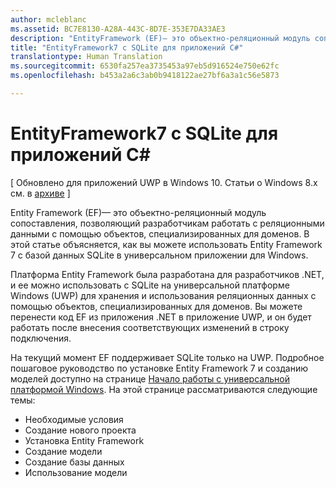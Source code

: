```yaml
---
author: mcleblanc
ms.assetid: BC7E8130-A28A-443C-8D7E-353E7DA33AE3
description: "EntityFramework (EF)— это объектно-реляционный модуль сопоставления, позволяющий разработчикам работать с реляционными данными с помощью объектов, специализированных для доменов."
title: "EntityFramework7 с SQLite для приложений C#"
translationtype: Human Translation
ms.sourcegitcommit: 6530fa257ea3735453a97eb5d916524e750e62fc
ms.openlocfilehash: b453a2a6c3ab0b9418122ae27bf6a3a1c56e5873

---
```


# EntityFramework7 с SQLite для приложений C#

\[ Обновлено для приложений UWP в Windows 10. Статьи о Windows 8.x см. в [архиве](http://go.microsoft.com/fwlink/p/?linkid=619132) \]

Entity Framework (EF)— это объектно-реляционный модуль сопоставления, позволяющий разработчикам работать с реляционными данными с помощью объектов, специализированных для доменов. В этой статье объясняется, как вы можете использовать Entity Framework 7 с базой данных SQLite в универсальном приложении для Windows.

Платформа Entity Framework была разработана для разработчиков .NET, и ее можно использовать с SQLite на универсальной платформе Windows (UWP) для хранения и использования реляционных данных с помощью объектов, специализированных для доменов. Вы можете перенести код EF из приложения .NET в приложение UWP, и он будет работать после внесения соответствующих изменений в строку подключения.

На текущий момент EF поддерживает SQLite только на UWP. Подробное пошаговое руководство по установке Entity Framework 7 и созданию моделей доступно на странице [Начало работы с универсальной платформой Windows](http://go.microsoft.com/fwlink/p/?LinkId=735013). На этой странице рассматриваются следующие темы:

-   Необходимые условия
-   Создание нового проекта
-   Установка Entity Framework
-   Создание модели
-   Создание базы данных
-   Использование модели




<!--HONumber=Aug16_HO3-->


